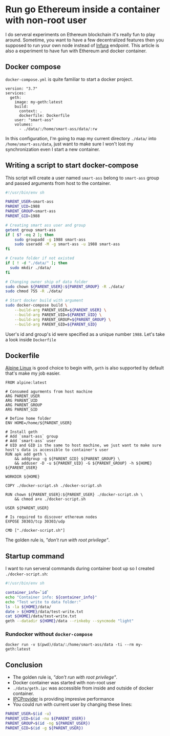 # Run go Ethereum inside a container with non-root user

I do serveral experiments on Ethereum blockchain it's really fun to play around. Sometime, you want to have a few decentralized features then you supposed to run your own node instead of [Infura](https://infura.io/) endpoint. This article is also a experiment to have fun with Ethereum and docker container.

## Docker compose

`docker-compose.yml` is quite familiar to start a docker project.

```
version: "3.7"
services:
  geth:
    image: my-geth:latest
    build:
      context: .
      dockerfile: Dockerfile
    user: "smart-ass"
    volumes:
      - ./data/:/home/smart-ass/data/:rw
```

In this configuration, I'm going to map my current directory `./data/` into `/home/smart-ass/data`, just want to make sure I won't lost my synchronization even I start a new container.

## Writing a script to start docker-compose

This script will create a user named `smart-ass` belong to `smart-ass` group and passed arguments from host to the container.

```sh
#!/usr/bin/env sh

PARENT_USER=smart-ass
PARENT_UID=1988
PARENT_GROUP=smart-ass
PARENT_GID=1988

# Creating smart ass user and group
getent group smart-ass 
if [ $? -eq 2 ]; then
    sudo groupadd -g 1988 smart-ass
    sudo useradd -M -g smart-ass -u 1988 smart-ass
fi

# Create folder if not existed
if [ ! -d "./data/" ]; then
  sudo mkdir ./data/
fi

# Changing owner ship of data folder
sudo chown ${PARENT_USER}:${PARENT_GROUP} -R ./data/
sudo chmod 755 -R ./data/

# Start docker build with argument
sudo docker-compose build \
    --build-arg PARENT_USER=${PARENT_USER} \
    --build-arg PARENT_UID=${PARENT_UID} \
    --build-arg PARENT_GROUP=${PARENT_GROUP} \
    --build-arg PARENT_GID=${PARENT_GID}
```

User's id and group's id were specified as a unique number `1988`. Let's take a look inside `Dockerfile`

## Dockerfile

[Alpine Linux](https://alpinelinux.org/) is good choice to begin with, `geth` is also supported by default that's make my job easier.

```
FROM alpine:latest

# Consumed agurments from host machine
ARG PARENT_USER
ARG PARENT_UID
ARG PARENT_GROUP
ARG PARENT_GID

# Define home folder
ENV HOME=/home/${PARENT_USER}

# Install geth
# Add `smart-ass` group
# Add `smart-ass` user
# UID and GID is the same to host machine, we just want to make sure host's data is accessible to container's user
RUN apk add geth \
    && addgroup -g ${PARENT_GID} ${PARENT_GROUP} \
    && adduser -D -u ${PARENT_UID} -G ${PARENT_GROUP} -h ${HOME} ${PARENT_USER}

WORKDIR ${HOME}

COPY ./docker-script.sh ./docker-script.sh

RUN chown ${PARENT_USER}:${PARENT_USER} ./docker-script.sh \
    && chmod a+x ./docker-script.sh

USER ${PARENT_USER}

# Is required to discover ethereum nodes
EXPOSE 30303/tcp 30303/udp

CMD ["./docker-script.sh"]
```

The golden rule is, *"don't run with root privilege"*.

## Startup command

I want to run serveral commands during container boot up so I created `./docker-script.sh`:

```sh
#!/usr/bin/env sh

container_info=`id`
echo "Container info: ${container_info}"
echo "Test write to data folder:"
ls -la ${HOME}/data/
date > ${HOME}/data/test-write.txt
cat ${HOME}/data/test-write.txt
geth --datadir ${HOME}/data --rinkeby --syncmode "light"
```

### Rundocker without `docker-compose`

```
docker run -v $(pwd)/data/:/home/smart-ass/data -ti --rm my-geth:latest
```

## Conclusion

- The golden rule is, *"don't run with root privilege"*.
- Docker container was started with non-root user
- `./data/geth.ipc` was accessible from inside and outside of docker container.
- [IPCProvider](https://web3js.readthedocs.io/en/1.0/web3.html#providers) is providing impresive performance
- You could run with current user by changing these lines:

```sh
PARENT_USER=$(id -u)
PARENT_UID=$(id -nu ${PARENT_USER})
PARENT_GROUP=$(id -ng ${PARENT_USER})
PARENT_GID=$(id -g ${PARENT_USER})
```